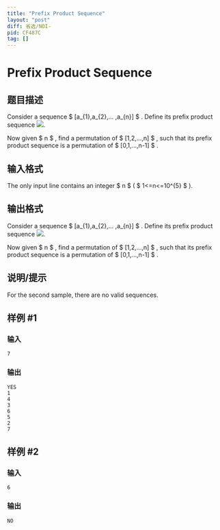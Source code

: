 ```yaml
---
title: "Prefix Product Sequence"
layout: "post"
diff: 省选/NOI-
pid: CF487C
tag: []
---
```


# Prefix Product Sequence

## 题目描述

Consider a sequence $ \[a_{1},a_{2},... ,a_{n}\] $ . Define its prefix product sequence ![](https://cdn.luogu.com.cn/upload/vjudge_pic/CF487C/ff8116fff58c431c0df2f0dc70c6d2a466564b92.png).

Now given $ n $ , find a permutation of $ \[1,2,...,n\] $ , such that its prefix product sequence is a permutation of $ \[0,1,...,n-1\] $ .

## 输入格式

The only input line contains an integer $ n $ ( $ 1<=n<=10^{5} $ ).

## 输出格式

Consider a sequence $ \[a_{1},a_{2},... ,a_{n}\] $ . Define its prefix product sequence ![](https://cdn.luogu.com.cn/upload/vjudge_pic/CF487C/ff8116fff58c431c0df2f0dc70c6d2a466564b92.png).

Now given $ n $ , find a permutation of $ \[1,2,...,n\] $ , such that its prefix product sequence is a permutation of $ \[0,1,...,n-1\] $ .

## 说明/提示

For the second sample, there are no valid sequences.

## 样例 #1

### 输入

```
7

```

### 输出

```
YES
1
4
3
6
5
2
7

```

## 样例 #2

### 输入

```
6

```

### 输出

```
NO

```

